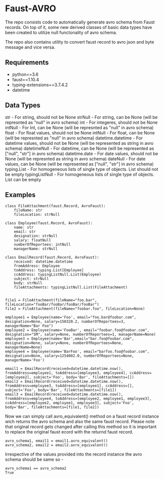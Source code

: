 # Faust-AVRO
The repo consists code to automatically generate avro schema from Faust records. On top of it, some new derived classes of basic data types have been created to utilize null functonality of avro schema.

The repo also contains utility to convert faust record to avro json and byte message and vice versa.

## Requirements
- python==3.6
- faust==1.10.4
- typing-extensions==3.7.4.2
- datetime

## Data Types
str - For string, should not be None
strNull - For string, can be None (will be represnted as "null" in avro schema)
int - For integeres, should not be None
intNull - For Int, can be None (will be represnted as "null" in avro schema)
float - For float values, should not be None
intNull - For float, can be None (will be represnted as "null" in avro schema)
datetime.datetime - For datetime values, should not be None (will be represented as string in avro schema)
datetimeNull - For datetime, can be None (will be represented as ["null", "str"] in avro schema)
datetime.date - For date values, should not be None (will be represnted as string in avro schema)
dateNull - For date values, can be None (will be represented as ["null", "str"] in avro schema)
typing.List - For homogeneous lists of single type of objects. List should not be empty
typingListNull - For homogeneous lists of single type of objects. List can be empty

## Examples

```
class FileAttachment(faust.Record, AvroFaust):
    fileName: str
    fileLocation: strNull
    
class Employee(faust.Record, AvroFaust):
    name: str
    email: str
    designation: strNull
    salary: floatNull
    numberOfReportees: intNull
    managerName: strNull
    
class EmailRecord(faust.Record, AvroFaust):
    received: datetime.datetime
    fromAddress: Employee
    toAddress: typing.List[Employee]
    ccAddress: typingListNull.List(Employee)
    subject: strNull
    body: strNull
    fileAttachments: typingListNull.List(FileAttachment)


file1 = FileAttachment(fileName="foo.bar", fileLocation="fooBar/fooBar/fooBar/fooBar")
file2 = FileAttachment(fileName="foobar.foo", fileLocation=None)

employee1 = Employee(name='Foo', email="foo.bar@foobar.com", designation=None, salary=150320.2, numberOfReportees=3, managerName="Bar Foo")
employee2 = Employee(name='FooBar', email="foobar.foo@foobar.com", designation="SM", salary=None, numberOfReportees=1, managerName=None)
employee3 = Employee(name='Bar',email="bar.foo@foobar.com", designation=None, salary=None, numberOfReportees=None, managerName=None)
employee4 = Employee(name='BarFoo', email="barfoo.foo@foobar.com", designation=None, salary=1254002.0, numberOfReportees=None, managerName='Foo')

email1 = EmailRecord(received=datetime.datetime.now(), fromAddress=employee1, toAddress=[employee3, employee4], ccAddress=[employee2], subject='Foo', body='Bar', fileAttachments=[])
email2 = EmailRecord(received=datetime.datetime.now(), fromAddress=employee3, toAddress=[employee1], ccAddress=[], subject='Foo', body='Bar', fileAttachments=[file1])
email3 = EmailRecord(received=datetime.datetime.now(), fromAddress=employee4, toAddress=[employee2, employee1, employee3], ccAddress=[employee2, employee1, employee3], subject='Foo', body='Bar', fileAttachments=[file1, file2])
```

Now we can simply call avro_equivalent() method on a faust record instance wich returns the avro schema and also the same faust record. Please note that original record gets changed after calling this method so it is important to replace the original faust ecord with the returnd faust record.

```
avro_schema1, email1 = email1.avro_equivalent()
avro_schema2, email2 = email2.avro_equivalent()
```
Irrespective of the values provided into the record instance the avro schema should be same so -
```
avro_schema1 == avro_schema2
True
```


    
 


